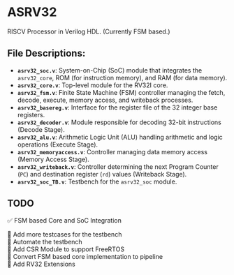 # ASRV32
RISCV Processor in Verilog HDL. (Currently FSM based.)

## File Descriptions:

- **`asrv32_soc.v`**: System-on-Chip (SoC) module that integrates the `asrv32_core`, ROM (for instruction memory), and RAM (for data memory).
- **`asrv32_core.v`**: Top-level module for the RV32I core.
- **`asrv32_fsm.v`**: Finite State Machine (FSM) controller managing the fetch, decode, execute, memory access, and writeback processes.
- **`asrv32_basereg.v`**: Interface for the register file of the 32 integer base registers.
- **`asrv32_decoder.v`**: Module responsible for decoding 32-bit instructions (Decode Stage).
- **`asrv32_alu.v`**: Arithmetic Logic Unit (ALU) handling arithmetic and logic operations (Execute Stage).
- **`asrv32_memoryaccess.v`**: Controller managing data memory access (Memory Access Stage).
- **`asrv32_writeback.v`**: Controller determining the next Program Counter (`PC`) and destination register (`rd`) values (Writeback Stage).
- **`asrv32_soc_TB.v`**: Testbench for the `asrv32_soc` module.

## TODO

:white_check_mark: FSM based Core and SoC Integration

:black_square_button: Add more testcases for the testbench    
:black_square_button: Automate the testbench   
:black_square_button: Add CSR Module to support FreeRTOS  
:black_square_button: Convert FSM based core implementation to pipeline     
:black_square_button: Add RV32 Extensions